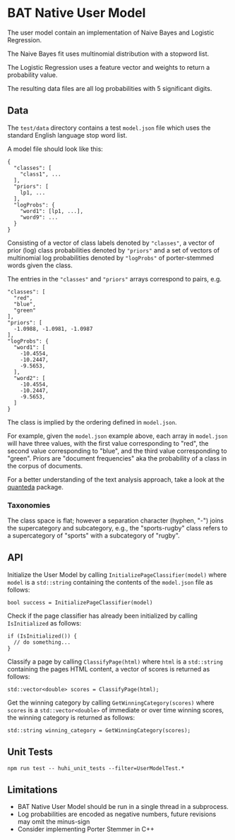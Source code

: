 # BAT Native User Model

The user model contain an implementation of Naive Bayes and Logistic Regression.

The Naive Bayes fit uses multinomial distribution with a stopword list.

The Logistic Regression uses a feature vector and weights to return a
probability value.

The resulting data files are all log probabilities with 5 significant digits.

## Data

The `test/data` directory contains a test `model.json` file which uses the
standard English language stop word list.

A model file should look like this:

```
{
  "classes": [
    "class1", ...
  ],
  "priors": [
    lp1, ...
  ],
  "logProbs": {
    "word1": [lp1, ...],
    "word9": ...
  }
}
```

Consisting of a vector of class labels denoted by `"classes"`, a vector of prior
(log) class probabilities denoted by `"priors"` and a set of vectors of
multinomial log probabilities denoted by `"logProbs"` of porter-stemmed words
given the class.

The entries in the `"classes"` and `"priors"` arrays correspond to pairs, e.g.

```
"classes": [
  "red",
  "blue",
  "green"
],
"priors": [
  -1.0988, -1.0981, -1.0987
],
"logProbs": {
  "word1": [
    -10.4554,
    -10.2447,
    -9.5653,
  ],
  "word2": [
    -10.4554,
    -10.2447,
    -9.5653,
  ]
}
```

The class is implied by the ordering defined in `model.json`.

For example, given the `model.json` example above, each array in `model.json`
will have three values, with the first value corresponding to "red", the second
value corresponding to "blue", and the third value corresponding to "green".
Priors are "document frequencies" aka the probability of a class in the corpus
of documents.

For a better understanding of the text analysis approach, take a look at the
[quanteda](https://quanteda.io/) package.

### Taxonomies

The class space is flat; however a separation character (hyphen, "-") joins the
supercategory and subcategory, e.g., the "sports-rugby" class refers to a
supercategory of "sports" with a subcategory of "rugby".

## API

Initialize the User Model by calling `InitializePageClassifier(model)` where
`model` is a `std::string` containing the contents of the `model.json` file as
follows:

```
bool success = InitializePageClassifier(model)
```

Check if the page classifier has already been initialized by calling
`IsInitialized` as follows:

```
if (IsInitialized()) {
  // do something...
}
```

Classify a page by calling `ClassifyPage(html)` where `html` is a `std::string`
containing the pages HTML content, a vector of scores is returned as follows:

```
std::vector<double> scores = ClassifyPage(html);
```

Get the winning category by calling `GetWinningCategory(scores)` where
`scores` is a `std::vector<double>` of immediate or over time winning
scores, the winning category is returned as follows:

```
std::string winning_category = GetWinningCategory(scores);
```

## Unit Tests

```
npm run test -- huhi_unit_tests --filter=UserModelTest.*
```

## Limitations

- BAT Native User Model should be run in a single thread in a subprocess.
- Log probabilities are encoded as negative numbers, future revisions may omit
  the minus-sign
- Consider implementing Porter Stemmer in C++
